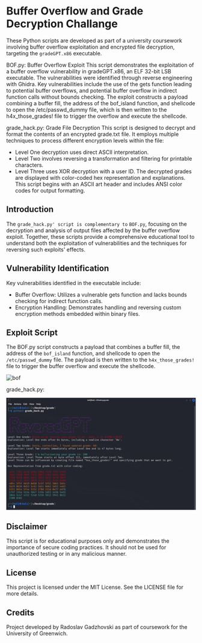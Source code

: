 
# Buffer Overflow and Grade Decryption Challange

These Python scripts are developed as part of a university coursework involving buffer overflow exploitation and encrypted file decryption, targeting the `gradeGPT.x86` executable.

BOF.py: Buffer Overflow Exploit
This script demonstrates the exploitation of a buffer overflow vulnerability in gradeGPT.x86, an ELF 32-bit LSB executable. The vulnerabilities were identified through reverse engineering with Ghidra. Key vulnerabilities include the use of the gets function leading to potential buffer overflows, and potential buffer overflow in indirect function calls without bounds checking. The exploit constructs a payload combining a buffer fill, the address of the bof_island function, and shellcode to open the /etc/passwd_dummy file, which is then written to the h4x_those_grades! file to trigger the overflow and execute the shellcode.

grade_hack.py: Grade File Decryption
This script is designed to decrypt and format the contents of an encrypted grade.txt file. It employs multiple techniques to process different encryption levels within the file:

- Level One decryption uses direct ASCII interpretation.
- Level Two involves reversing a transformation and filtering for printable characters.
- Level Three uses XOR decryption with a user ID.
The decrypted grades are displayed with color-coded hex representation and explanations. This script begins with an ASCII art header and includes ANSI color codes for output formatting.

## Introduction

The `grade_hack.py' script is complementary to` `BOF.py`, focusing on the decryption and analysis of output files affected by the buffer overflow exploit. Together, these scripts provide a comprehensive educational tool to understand both the exploitation of vulnerabilities and the techniques for reversing such exploits' effects.

## Vulnerability Identification

Key vulnerabilities identified in the executable include:

- Buffer Overflow: Utilizes a vulnerable gets function and lacks bounds checking for indirect function calls.
- Encryption Handling: Demonstrates handling and reversing custom encryption methods embedded within binary files.

## Exploit Script

The BOF.py script constructs a payload that combines a buffer fill, the address of the `bof_island` function, and shellcode to open the `/etc/passwd_dummy` file. The payload is then written to the `h4x_those_grades!` file to trigger the buffer overflow and execute the shellcode.

![bof](https://github.com/Gadzhovski/BufferOverflowExample/assets/93713208/96844144-fa86-4329-9f43-e0012d9448a0)

grade_hack.py:

![hack](https://github.com/Gadzhovski/Reverse-Engineer-and-Buffer-Overflow-Challange/blob/main/grade_hack.png)

## Disclaimer

This script is for educational purposes only and demonstrates the importance of secure coding practices. It should not be used for unauthorized testing or in any malicious manner.

## License

This project is licensed under the MIT License. See the LICENSE file for more details.

## Credits

Project developed by Radoslav Gadzhovski as part of coursework for the University of Greenwich.
